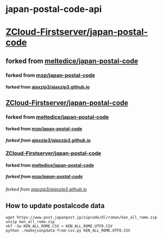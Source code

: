 # japan-postal-code-api

# [ZCloud-Firstserver/japan-postal-code](https://github.com/ZCloud-Firstserver/japan-postal-code)
## forked from [meltedice/japan-postal-code](https://github.com/meltedice/japan-postal-code)
### forked from [mzp/japan-postal-code](https://github.com/mzp/japan-postal-code)
#### forked from [ajaxzip3/ajaxzip3.github.io](https://github.com/ajaxzip3/ajaxzip3.github.io)


## [ZCloud-Firstserver/japan-postal-code](https://github.com/ZCloud-Firstserver/japan-postal-code)
### forked from [meltedice/japan-postal-code](https://github.com/meltedice/japan-postal-code)
#### forked from [mzp/japan-postal-code](https://github.com/mzp/japan-postal-code)
##### forked from [ajaxzip3/ajaxzip3.github.io](https://github.com/ajaxzip3/ajaxzip3.github.io)


### [ZCloud-Firstserver/japan-postal-code](https://github.com/ZCloud-Firstserver/japan-postal-code)
#### forked from [meltedice/japan-postal-code](https://github.com/meltedice/japan-postal-code)
##### forked from [mzp/japan-postal-code](https://github.com/mzp/japan-postal-code)
###### forked from [ajaxzip3/ajaxzip3.github.io](https://github.com/ajaxzip3/ajaxzip3.github.io)



## How to update postalcode data
```
wget https://www.post.japanpost.jp/zipcode/dl/roman/ken_all_rome.zip
unzip ken_all_rome.zip
nkf -Sw KEN_ALL_ROME.CSV > KEN_ALL_ROME.UTF8.CSV
python ./makejsonpdata-from-csv.py KEN_ALL_ROME.UTF8.CSV
```


